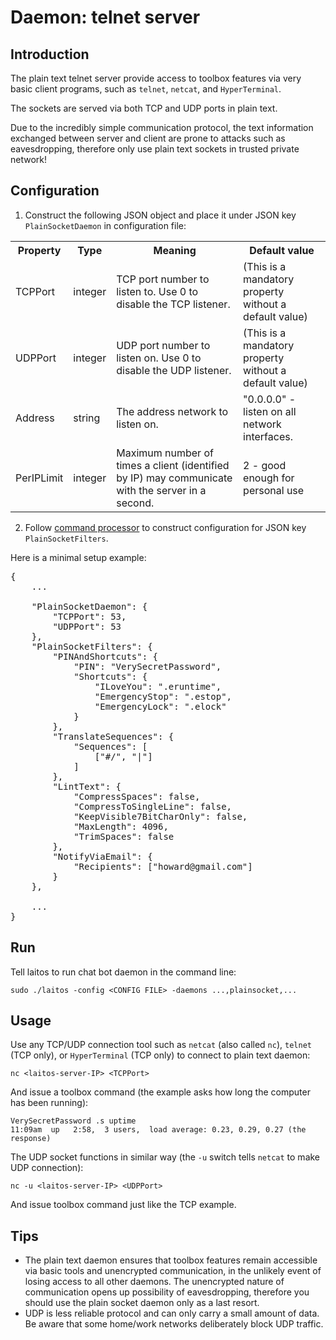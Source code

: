 # Daemon: telnet server

## Introduction
The plain text telnet server provide access to toolbox features via very basic client programs, such as `telnet`, `netcat`,
and `HyperTerminal`.

The sockets are served via both TCP and UDP ports in plain text.

Due to the incredibly simple communication protocol, the text information exchanged between server and client are prone
to attacks such as eavesdropping, therefore only use plain text sockets in trusted private network!

## Configuration
1. Construct the following JSON object and place it under JSON key `PlainSocketDaemon` in configuration file:
<table>
<tr>
    <th>Property</th>
    <th>Type</th>
    <th>Meaning</th>
    <th>Default value</th>
</tr>
<tr>
    <td>TCPPort</td>
    <td>integer</td>
    <td>TCP port number to listen to. Use 0 to disable the TCP listener.</td>
    <td>(This is a mandatory property without a default value)</td>
</tr>
<tr>
    <td>UDPPort</td>
    <td>integer</td>
    <td>UDP port number to listen on. Use 0 to disable the UDP listener.</td>
    <td>(This is a mandatory property without a default value)</td>
</tr>
<tr>
    <td>Address</td>
    <td>string</td>
    <td>The address network to listen on.</td>
    <td>"0.0.0.0" - listen on all network interfaces.</td>
</tr>
<tr>
    <td>PerIPLimit</td>
    <td>integer</td>
    <td>Maximum number of times a client (identified by IP) may communicate with the server in a second.</td>
    <td>2 - good enough for personal use</td>
</tr>
</table>

2. Follow [command processor](https://github.com/HouzuoGuo/laitos/wiki/Command-processor) to construct configuration for
   JSON key `PlainSocketFilters`.

Here is a minimal setup example:
<pre>
{
    ...

    "PlainSocketDaemon": {
        "TCPPort": 53,
        "UDPPort": 53
    },
    "PlainSocketFilters": {
        "PINAndShortcuts": {
            "PIN": "VerySecretPassword",
            "Shortcuts": {
                "ILoveYou": ".eruntime",
                "EmergencyStop": ".estop",
                "EmergencyLock": ".elock"
            }
        },
        "TranslateSequences": {
            "Sequences": [
                ["#/", "|"]
            ]
        },
        "LintText": {
            "CompressSpaces": false,
            "CompressToSingleLine": false,
            "KeepVisible7BitCharOnly": false,
            "MaxLength": 4096,
            "TrimSpaces": false
        },
        "NotifyViaEmail": {
            "Recipients": ["howard@gmail.com"]
        }
    },

    ...
}
</pre>

## Run
Tell laitos to run chat bot daemon in the command line:

    sudo ./laitos -config <CONFIG FILE> -daemons ...,plainsocket,...

## Usage
Use any TCP/UDP connection tool such as `netcat` (also called `nc`), `telnet` (TCP only), or `HyperTerminal` (TCP only)
to connect to plain text daemon:

    nc <laitos-server-IP> <TCPPort>

And issue a toolbox command (the example asks how long the computer has been running):

    VerySecretPassword .s uptime
    11:09am  up   2:58,  3 users,  load average: 0.23, 0.29, 0.27 (the response)

The UDP socket functions in similar way (the `-u` switch tells `netcat` to make UDP connection):

    nc -u <laitos-server-IP> <UDPPort>

And issue toolbox command just like the TCP example.

## Tips
- The plain text daemon ensures that toolbox features remain accessible via basic tools and unencrypted communication,
  in the unlikely event of losing access to all other daemons. The unencrypted nature of communication opens up possibility
  of eavesdropping, therefore you should use the plain socket daemon only as a last resort.
- UDP is less reliable protocol and can only carry a small amount of data. Be aware that some home/work networks
  deliberately block UDP traffic.